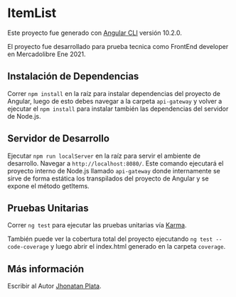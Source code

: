 # ItemList

Este proyecto fue generado con [Angular CLI](https://github.com/angular/angular-cli) versión 10.2.0.

El proyecto fue desarrollado para prueba tecnica como FrontEnd developer en Mercadolibre Ene 2021.


## Instalación de Dependencias

Correr `npm install` en la raíz para instalar dependencias del proyecto de Angular, luego de esto debes navegar a la carpeta `api-gateway` y volver a ejecutar el `npm install` para instalar también las dependencias del servidor de Node.js.


## Servidor de Desarrollo

Ejecutar `npm run localServer` en la raíz para servir el ambiente de desarrollo. Navegar a `http://localhost:8080/`. Este comando ejecutará el proyecto interno de Node.js llamado `api-gateway` donde internamente se sirve de forma estática los transpilados del proyecto de Angular y se expone el método getItems.

## Pruebas Unitarias

Correr `ng test` para ejecutar las pruebas unitarias vía [Karma](https://karma-runner.github.io).

También puede ver la cobertura total del proyecto ejecutando `ng test --code-coverage` y luego abrir el index.html generado en la carpeta `coverage`.

## Más información

Escribir al Autor [Jhonatan Plata](https://www.linkedin.com/in/jhonantan-plata/).